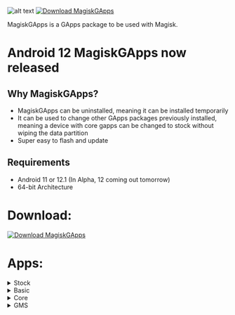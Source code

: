 ![alt text](https://raw.githubusercontent.com/wacko1805/MagiskGapps/assets/images/magisk-3.png "Logo Title Text 1")
[![Download MagiskGApps](https://img.shields.io/sourceforge/dw/magiskgapps.svg)](https://sourceforge.net/projects/magiskgapps/files/latest/download)

MagiskGApps is a GApps package to be used with Magisk. 

# Android 12 MagiskGApps now released

## Why MagiskGApps?

 * MagiskGApps can be uninstalled, meaning it can be installed temporarily
 * It can be used to change other GApps packages previously installed, meaning a device with core gapps can be changed to stock without wiping the data partition
 * Super easy to flash and update

## Requirements
- Android 11 or 12.1 (In Alpha, 12 coming out tomorrow)
- 64-bit Architecture 

# Download:
[![Download MagiskGApps](https://a.fsdn.com/con/app/sf-download-button)](https://sourceforge.net/projects/magiskgapps/files/)

# Apps:
<details>
<summary>Stock</summary>
<br>

-   Google Clock
-   Google Play Store
-   Digital Wellbeing
-   Vanced Manager
-   Google Dialer
-   Google Messages
-   Google Contacts
-   Google Drive
-   Gmail
-   Google Calculator
-   Google/Pixel Setup  
    Wizard
-   Google Maps
-   Google Photos
-   GBoard
-   Google Calendar
-   Google Feedback
-   Pixel Launcher
-   Google Files
-   Google
-   Google Play Games
 -   GMS
-   Google Service Framework
-   Google Calendar Sync
-   Google contacts Sync
-   ExtraFiles
-   Google Carrier Services
-   Device Health Services
-   Android Device Policy
-   Google Partner Setup
-   Device Personalization  
    Services
-   Google Markup
-   Google Sounds
-   Google Wallpaper
</details>


<details>
<summary>Basic</summary>
<br>

-   Google Clock
-   Vanced Manager
-   Digital Wellbeing
-   Google Dialer
-   Google Messages
-   Google Contacts
  

### Behind the scenes:

  
-   GMS
-   Google Service Framework
-   Google Calendar Sync
-   Google contacts Sync
-   ExtraFiles
-   Google Carrier Services
</details>


<details>
<summary>Core</summary>
<br>

-   Google Play Store
-   GMS
-   Google Service Framework
-   Google Calendar Sync
-   Google contacts Sync
-   ExtraFiles
</details>

<details>
<summary>GMS</summary>
<br>

-   Google Service Framework
-   Google Calendar Sync
-   Google contacts Sync
-   ExtraFiles
</details>

